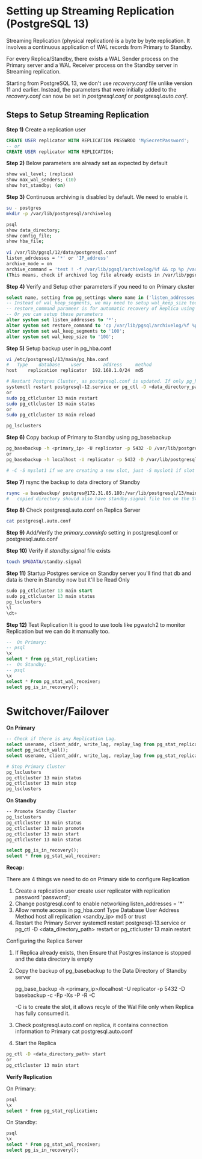 # Setting up Streaming Replication (PostgreSQL 13)
Streaming Replication (physical replication) is a byte by byte replication. It involves a continuous application of WAL records from Primary to Standby.

For every Replica/Standby, there exists a WAL Sender process on the Primary server and a WAL Receiver process on the Standby server in Streaming replication.

Starting from PostgreSQL 13, we don't use *recovery.conf* file unlike version 11 and earlier. Instead, the parameters that were initially added to the *recovery.conf* can now be set in *postgresql.conf* or *postgresql.auto.conf*.


## Steps to Setup Streaming Replication

**Step 1)** Create a replication user
```sql
CREATE USER replicator WITH REPLICATION PASSWROD 'MySecretPassword';
-- or
CREATE USER replicator WITH REPLICATION;
```

**Step 2)** Below parameters are already set as expected by default
```sql
show wal_level; (replica)
show max_wal_senders; (10)
show hot_standby; (on)
```

**Step 3)** Continuous archiving is disabled by default. We need to enable it.
```sh
su - postgres
mkdir -p /var/lib/postgresql/archivelog	

psql
show data_directory;
show config_file;
show hba_file;
	
vi /var/lib/pgsql/12/data/postgresql.conf
listen_adrdesses = '*' or 'IP_address'
archive_mode = on
archive_command = 'test ! -f /var/lib/pgsql/archivelog/%f && cp %p /var/lib/pgsql/archivelog/%f'
(This means, check if archived log file already exists in /var/lib/pgsql/archivelog/, if not then copy it.)
```

**Step 4)** Verify and Setup other parameters if you need to on Primary cluster
```sql
select name, setting from pg_settings where name in ('listen_addresses','archive_mode','archive_command','wal_keep_segments','restore_command');
-- Instead of wal_keep_segments, we may need to setup wal_keep_size too. We can set it to 10 GB.
-- restore_command parameer is for automatic recovery of Replica using archived location.
-- Or you can setup these parameters
alter system set listen_addresses to '*';
alter system set restore_command to 'cp /var/lib/pgsql/archivelog/%f %p';
alter system set wal_keep_segments to '100';
alter system set wal_keep_size to '10G';
```

**Step 5)** Setup backup user in pg_hba.conf
```sh
vi /etc/postgresql/13/main/pg_hba.conf
#	Type	database	user		address		method
host	replication	replicator	192.168.1.0/24	md5

# Restart Postgres Cluster, as postgresql.conf is updated. If only pg_hba.conf is updated, then only reload is enough.	
systemctl restart postgresql-12.service or pg_ctl -D <data_directory_path> restart
or
sudo pg_ctlcluster 13 main restart
sudo pg_ctlcluster 13 main status
or
sudo pg_ctlcluster 13 main reload

pg_lsclusters
```

**Step 6)** Copy backup of Primary to Standby using pg_basebackup
```sh
pg_basebackup -h <primary_ip> -U replicator -p 5432 -D /var/lib/postgresql/basebackup -c fast -Fp (or -Ft -z) -C -S myslot1 -Xs -P -R
or
pg_basebackup -h localhost -U replicator -p 5432 -D /var/lib/postgresql/basebackup -c fast (or --checkpoint=fast) -C -S myslot1 -Fp -Xs -P -R

# -C -S myslot1 if we are creating a new slot, just -S myslot1 if slot already exists.
```

**Step 7)** rsync the backup to data directory of Standby
```sh
rsync -a basebackup/ postgres@172.31.85.180:/var/lib/postgresql/13/main/
#	copied directory should also have standby.signal file too on the Standby server
```

**Step 8)** Check postgresql.auto.conf on Replica Server
```sh
cat postgresql.auto.conf	
```

**Step 9)** Add/Verify the *primary_conninfo* setting in postgresql.conf or postgresql.auto.conf 

**Step 10)** Verify if *standby.signal* file exists
```sh
touch $PGDATA/standby.signal
```

**Step 11)** Startup Postgres service on Standby server
	you'll find that db and data is there in Standby now but it'll be Read Only
```sql
sudo pg_ctlcluster 13 main start
sudo pg_ctlcluster 13 main status
pg_lsclusters
\l
\dt+
```

**Step 12)** Test Replication
	It is good to use tools like pgwatch2 to monitor Replication but we can do it manually too.
```sql
--	On Primary:
-- psql
\x
select * from pg_stat_replication;
--	On Standby:
-- psql
\x
select * From pg_stat_wal_receiver;
select pg_is_in_recovery();
```

# Switchover/Failover

**On Primary**
```sql
-- Check if there is any Replication Lag.
select usename, client_addr, write_lag, replay_lag from pg_stat_replication;
select pg_switch_wal();
select usename, client_addr, write_lag, replay_lag from pg_stat_replication;
```

```sh
# Stop Primary Cluster
pg_lsclusters
pg_ctlcluster 13 main status
pg_ctlcluster 13 main stop
pg_lsclusters
```

**On Standby**
```sh
-- Promote Standby Cluster
pg_lsclusters
pg_ctlcluster 13 main status
pg_ctlcluster 13 main promote
pg_ctlcluster 13 main start
pg_ctlcluster 13 main status
```

```sql
select pg_is_in_recovery();
select * from pg_stat_wal_receiver;
```

**Recap:**

There are 4 things we need to do on Primary side to configure Replication
1. Create a replication user 
create user replicator with replication password 'password';
2. Change postgresql.conf to enable networking
listen_addresses = '*'
3. Allow remote access in pg_hba.conf
Type 	Database 	User 			Address 	Method
host	all			replication		<sandby_ip>	md5 or trust
4. Restart the Primary Server
systemctl restart postgresql-13.service or pg_ctl -D <data_directory_path> restart or pg_ctlcluster 13 main restart

Configuring the Replica Server
1. If Replica already exists, then Ensure that Postgres instance is stopped and the data directory is empty

2. Copy the backup of pg_basebackup to the Data Directory of Standby server

	pg_base_backup -h <primary_ip>/localhost -U replicator -p 5432 -D basebackup -c -Fp -Xs -P -R -C

	-C is to create the slot, it allows recyle of the Wal File only when Replica has fully consumed it.

3. Check postgresql.auto.conf on replica, it contains connection information to Primary
	cat postgresql.auto.conf

4. Start the Replica
```sh
pg_ctl -D <data_directory_path> start	
or
pg_ctlcluster 13 main start
```	

**Verify Replication**

On Primary:

```sql
psql
\x
select * from pg_stat_replication;
```
On Standby:

```sql
psql
\x
select * From pg_stat_wal_receiver;
select pg_is_in_recovery();
```